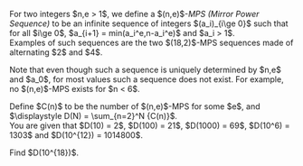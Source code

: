 <p>For two integers $n,e &gt; 1$, we define a $(n,e)$-<i>MPS (Mirror Power Sequence)</i> to be an infinite sequence of integers $(a_i)_{i\ge 0}$ such that for all $i\ge 0$, $a_{i+1} = min(a_i^e,n-a_i^e)$ and $a_i &gt; 1$.<br /> Examples of such sequences are the two $(18,2)$-MPS sequences made of alternating $2$ and $4$.</p>

<p>Note that even though such a sequence is uniquely determined by $n,e$ and $a_0$, for most values such a sequence does not exist. For example, no $(n,e)$-MPS exists for $n &lt; 6$.</p>

<p>Define $C(n)$ to be the number of $(n,e)$-MPS for some $e$, and $\displaystyle D(N) = \sum_{n=2}^N {C(n)}$.
<br />You are given that $D(10) = 2$, $D(100) = 21$, $D(1000) = 69$, $D(10^6) = 1303$ and $D(10^{12}) = 1014800$.</p>
 
<p>Find $D(10^{18})$.</p>
